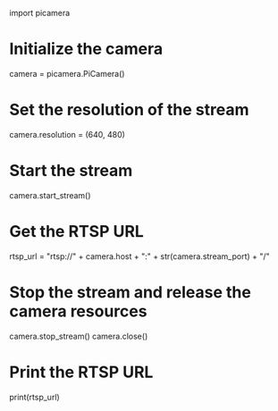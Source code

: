 import picamera

# Initialize the camera
camera = picamera.PiCamera()

# Set the resolution of the stream
camera.resolution = (640, 480)

# Start the stream
camera.start_stream()

# Get the RTSP URL
rtsp_url = "rtsp://" + camera.host + ":" + str(camera.stream_port) + "/"

# Stop the stream and release the camera resources
camera.stop_stream()
camera.close()

# Print the RTSP URL
print(rtsp_url)
